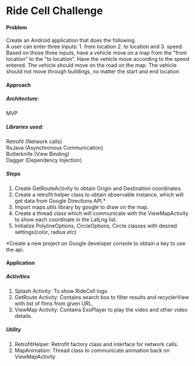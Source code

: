 # Ride Cell Challenge

#### Problem  
Create an Android application that does the following.  
A user can enter three inputs: 1. from location 2. to location and 3. speed.  
Based on those three inputs, have a vehicle move on a map from the "from location" to the "to location".
Have the vehicle move according to the speed entered.
The vehicle should move on the road on the map.  The vehicle should not move through buildings, no matter the start and end location

#### Approach  
##### Architecture: 
MVP  
##### Libraries used:
Retrofit  (Network calls)  
RxJava  (Asynchronous Communication)  
Butterknife  (View Binding)  
Dagger  (Dependency Injection)  


##### Steps
1. Create GetRouteActivity to obtain Origin and Destination coordinates.
2. Create a retrofit helper class to obtain observable instance, which will get data from Google Directions API.*
3. Import maps.utils library by google to draw on the map.
4. Create a thread class which will communicate with the ViewMapActivity to show each coordinate in the LatLng list.
5. Initialize PolylineOptions, CircleOptions, Circle classes with desired settings(color, radius etc)

*Create a new project on Google developer console to obtain a key to use the api.

#### Application
##### Activities
1. Splash Activity: To show RideCell logo  
2. GetRoute Activity: Contains search box to filter results and recyclerView with list of films from given URL.
3. ViewMap Activity: Contains ExoPlayer to play the video and other video details.

##### Utility
1. RetrofitHelper: Retrofit factory class and interface for network calls.
2. MapAnimation: Thread class to communicate animation back on ViewMapActivity

